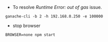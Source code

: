 
* To resolve *Runtime Error: out of gas* issue. 
```shell script
ganache-cli -b 2 -h 192.168.0.250 -e 100000

```

* stop browser
```shell script
BROWSER=none npm start
```
